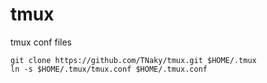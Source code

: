 # tmux

tmux conf files

```
git clone https://github.com/TNaky/tmux.git $HOME/.tmux
ln -s $HOME/.tmux/tmux.conf $HOME/.tmux.conf
```
